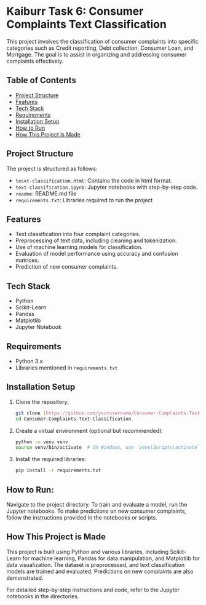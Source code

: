 # Kaiburr Task 6: Consumer Complaints Text Classification

This project involves the classification of consumer complaints into specific categories such as Credit reporting, Debt collection, Consumer Loan, and Mortgage. The goal is to assist in organizing and addressing consumer complaints effectively.

## Table of Contents
- [Project Structure](#project-structure)
- [Features](#features)
- [Tech Stack](#tech-stack)
- [Requirements](#requirements)
- [Installation Setup](#installation-setup)
- [How to Run](#how-to-run)
- [How This Project is Made](#how-this-project-is-made)

## Project Structure
The project is structured as follows:
- `tesxt-classification.html`: Contains the code in html format. 
- `text-classification.ipynb`: Jupyter notebooks with step-by-step code.
- `readme`: README.md file
- `requirements.txt`: Libraries required to run the project

## Features
- Text classification into four complaint categories.
- Preprocessing of text data, including cleaning and tokenization.
- Use of machine learning models for classification.
- Evaluation of model performance using accuracy and confusion matrices.
- Prediction of new consumer complaints.

## Tech Stack
- Python
- Scikit-Learn
- Pandas
- Matplotlib
- Jupyter Notebook

## Requirements
- Python 3.x
- Libraries mentioned in `requirements.txt`

## Installation Setup
1. Clone the repository:
   ```bash
   git clone [https://github.com/yourusername/Consumer-Complaints-Text-Classification.git]
   cd Consumer-Complaints-Text-Classification

2. Create a virtual environment (optional but recommended):
   ```bash
   python -m venv venv
   source venv/bin/activate  # On Windows, use `venv\Scripts\activate`

4. Install the required libraries:
   ```bash
   pip install -r requirements.txt

## How to Run:

Navigate to the project directory.
To train and evaluate a model, run the Jupyter notebooks.
To make predictions on new consumer complaints, follow the instructions provided in the notebooks or scripts.

## How This Project is Made
This project is built using Python and various libraries, including Scikit-Learn for machine learning, Pandas for data manipulation, and Matplotlib for data visualization. The dataset is preprocessed, and text classification models are trained and evaluated. Predictions on new complaints are also demonstrated.

For detailed step-by-step instructions and code, refer to the Jupyter notebooks in the directories.
